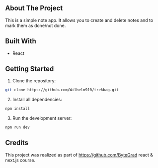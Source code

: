 
## About The Project
This is a simple note app. It allows you to create and delete notes and to mark them as done/not done.

## Built With
* React

## Getting Started
1. Clone the repository:
```sh
git clone https://github.com/Wilhelm910/trekbag.git
```
2. Install all dependencies:
 ```sh
npm install
```
3. Run the development server:
 ```sh
npm run dev
 ```


## Credits
This project was realized as part of https://github.com/ByteGrad react & next.js course.

